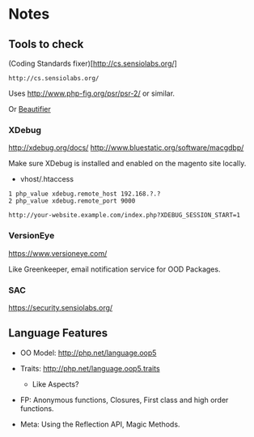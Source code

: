 # Notes

## Tools to check
(Coding Standards fixer)[http://cs.sensiolabs.org/]
```
http://cs.sensiolabs.org/
```

Uses http://www.php-fig.org/psr/psr-2/ or similar.

Or [Beautifier](https://github.com/squizlabs/PHP_CodeSniffer/wiki/Fixing-Errors-Automatically)

### XDebug

http://xdebug.org/docs/
http://www.bluestatic.org/software/macgdbp/

Make sure XDebug is installed and enabled on the magento site locally.

- vhost/.htaccess
 ```
1 php_value xdebug.remote_host 192.168.?.?
2 php_value xdebug.remote_port 9000
 ```

`http://your-website.example.com/index.php?XDEBUG_SESSION_START=1`

### VersionEye
https://www.versioneye.com/

Like Greenkeeper, email notification service for OOD Packages.

### SAC
https://security.sensiolabs.org/

## Language Features

- OO Model: http://php.net/language.oop5
- Traits: http://php.net/language.oop5.traits
    - Like Aspects?

- FP: Anonymous functions, Closures, First class and high order functions.
- Meta: Using the Reflection API, Magic Methods.
